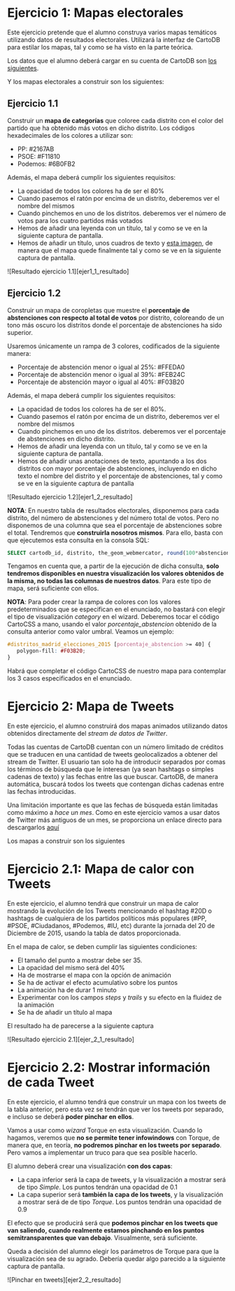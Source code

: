 # Ejercicio 1: Mapas electorales

Este ejercicio pretende que el alumno construya varios mapas temáticos utilizando datos de resultados electorales. Utilizará la interfaz de CartoDB para estilar los mapas, tal y como se ha visto en la parte teórica.

Los datos que el alumno deberá cargar en su cuenta de CartoDB son [los siguientes](https://raw.githubusercontent.com/MapWorkshops/CartoDB-Intro/master/data/distritos_madrid_elecciones_2015.kml).

Y los mapas electorales a construir son los siguientes:

## Ejercicio 1.1

Construir un **mapa de categorías** que coloree cada distrito con el color del partido que ha obtenido más votos en dicho distrito. Los códigos hexadecimales de los colores a utilizar son:

* PP: #2167AB
* PSOE: #F11810
* Podemos: #6B0FB2

Además, el mapa deberá cumplir los siguientes requisitos:

* La opacidad de todos los colores ha de ser el 80%
* Cuando pasemos el ratón por encima de un distrito, deberemos ver el nombre del mismos
* Cuando pinchemos en uno de los distritos. deberemos ver el número de votos para los cuatro partidos más votados
* Hemos de añadir una leyenda con un título, tal y como se ve en la siguiente captura de pantalla.
* Hemos de añadir un título, unos cuadros de texto y [esta imagen](http://www.omicrono.com/wp-content/uploads/2015/12/elecciones-generales.jpg), de manera que el mapa quede finalmente tal y como se ve en la siguiente captura de pantalla.

![Resultado ejercicio 1.1][ejer1_1_resultado]


## Ejercicio 1.2

Construir un mapa de coropletas que muestre el **porcentaje de abstenciones con respecto al total de votos** por distrito, coloreando de un tono más oscuro los distritos donde el porcentaje de abstenciones ha sido superior.

Usaremos únicamente un rampa de 3 colores, codificados de la siguiente manera:

* Porcentaje de abstención menor o igual al 25%: #FFEDA0
* Porcentaje de abstención menor o igual al 39%: #FEB24C
* Porcentaje de abstención mayor o igual al 40%: #F03B20

Además, el mapa deberá cumplir los siguientes requisitos:
* La opacidad de todos los colores ha de ser el 80%.
* Cuando pasemos el ratón por encima de un distrito, deberemos ver el nombre del mismos
* Cuando pinchemos en uno de los distritos. deberemos ver el porcentaje de abstenciones en dicho distrito.
* Hemos de añadir una leyenda con un título, tal y como se ve en la siguiente captura de pantalla.
* Hemos de añadir unas anotaciones de texto, apuntando a los dos distritos con mayor porcentaje de abstenciones, incluyendo en dicho texto el nombre del distrito y el porcentaje de abstenciones, tal y como se ve en la siguiente captura de pantalla

![Resultado ejercicio 1.2][ejer1_2_resultado]

**NOTA**: En nuestro tabla de resultados electorales, disponemos para cada distrito, del número de abstenciones y del número total de votos. Pero no disponemos de una columna que sea el porcentaje de abstenciones sobre el total. Tendremos que **construirla nosotros mismos**. Para ello, basta con que ejecutemos esta consulta en la consola SQL:

```sql
SELECT cartodb_id, distrito, the_geom_webmercator, round(100*abstencion/votantes::numeric, 2) as porcentaje_abstencion FROM distritos_madrid_elecciones_2015
```

Tengamos en cuenta que, a partir de la ejecución de dicha consulta, **solo tendremos disponibles en nuestra visualización los valores obtenidos de la misma, no todas las columnas de nuestros datos**. Para este tipo de mapa, será suficiente con ellos.

**NOTA**: Para poder crear la rampa de colores con los valores predeterminados que se especifican en el enunciado, no bastará con elegir el tipo de visualización *category* en el wizard. Deberemos tocar el código CartoCSS a mano, usando el valor *porcentaje_abstencion* obtenido de la consulta anterior como valor umbral. Veamos un ejemplo:

```CSS
#distritos_madrid_elecciones_2015 [porcentaje_abstencion >= 40] {
   polygon-fill: #F03B20;
}
```
Habrá que completar el código CartoCSS de nuestro mapa para contemplar los 3 casos especificados en el enunciado.


# Ejercicio 2: Mapa de Tweets

En este ejercicio, el alumno construirá dos mapas animados utilizando datos obtenidos directamente del *stream de datos de Twitter*.

Todas las cuentas de CartoDB cuentan con un número limitado de créditos que se traducen en una cantidad de tweets geolocalizados a obtener del stream de Twitter. El usuario tan solo ha de introducir separados por comas los términos de búsqueda que le interesan (ya sean hashtags o simples cadenas de texto) y las fechas entre las que buscar. CartoDB, de manera automática, buscará todos los tweets que contengan dichas cadenas entre las fechas introducidas.

Una limitación importante es que las fechas de búsqueda están limitadas como máximo a *hace un mes*. Como en este ejercicio vamos a usar datos de Twitter más antiguos de un mes, se proporciona un enlace directo para descargarlos [aquí](https://raw.githubusercontent.com/MapWorkshops/CartoDB-Intro/master/data/twitter_20d_psoe_partidopopular_izquie.geojson.zip)

Los mapas a construir son los siguientes

# Ejercicio 2.1: Mapa de calor con Tweets

En este ejercicio, el alumno tendrá que construir un mapa de calor mostrando la evolución de los Tweets mencionando el hashtag #20D o hashtags de cualquiera de los partidos políticos más populares (#PP, #PSOE, #Ciudadanos, #Podemos, #IU, etc) durante la jornada del 20 de Diciembre de 2015, usando la tabla de datos proporcionada.

En el mapa de calor, se deben cumplir las siguientes condiciones:

* El tamaño del punto a mostrar debe ser 35.
* La opacidad del mismo será del 40%
* Ha de mostrarse el mapa con la opción de animación
* Se ha de activar el efecto acumulativo sobre los puntos
* La animación ha de durar 1 minuto
* Experimentar con los campos *steps* y *trails* y su efecto en la fluidez de la animación
* Se ha de añadir un título al mapa

El resultado ha de parecerse a la siguiente captura

![Resultado ejercicio 2.1][ejer_2_1_resultado]

# Ejercicio 2.2: Mostrar información de cada Tweet

En este ejercicio, el alumno tendrá que construir un mapa con los tweets de la tabla anterior, pero esta vez se tendrán que ver los tweets por separado, e incluso se deberá **poder pinchar en ellos**.

Vamos a usar como *wizard* Torque en esta visualización. Cuando lo hagamos, veremos que **no se permite tener infowindows** con Torque, de manera que, en teoría, **no podremos pinchar en los tweets por separado**. Pero vamos a implementar un truco para que sea posible hacerlo.

El alumno deberá crear una visualización **con dos capas**:

* La capa inferior será la capa de tweets, y la visualización a mostrar será de tipo *Simple*. Los puntos tendrán una opacidad de 0.1
* La capa superior será **también la capa de los tweets**, y la visualización a mostrar será de de tipo *Torque*. Los puntos tendrán una opacidad de 0.9

El efecto que se producirá será que **podemos pinchar en los tweets que van saliendo, cuando realmente estamos pinchando en los puntos semitransparentes que van debajo**. Visualmente, será suficiente.

Queda a decisión del alumno elegir los parámetros de Torque para que la visualización sea de su agrado. Debería quedar algo parecido a la siguiente captura de pantalla.

![Pinchar en tweets][ejer2_2_resultado]

